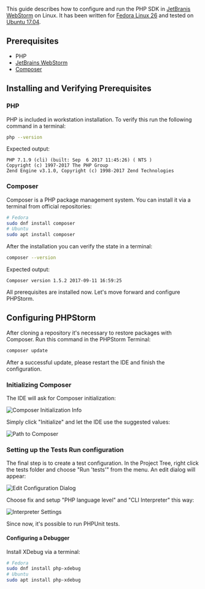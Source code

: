 This guide describes how to configure and run the PHP SDK in [JetBranis WebStorm](https://www.jetbrains.com/webstorm/) on Linux. It has been written for [Fedora Linux 26](https://getfedora.org) and tested on [Ubuntu 17.04](https://www.ubuntu.com).

## Prerequisites</summary>

- PHP
- [JetBrains WebStorm](https://www.jetbrains.com/webstorm/)
- [Composer](https://getcomposer.org)

## Installing and Verifying Prerequisites

### PHP

PHP is included in workstation installation. To verify this run the following command in a terminal:

```sh
php --version
```

Expected output:

```plain
PHP 7.1.9 (cli) (built: Sep  6 2017 11:45:26) ( NTS )
Copyright (c) 1997-2017 The PHP Group
Zend Engine v3.1.0, Copyright (c) 1998-2017 Zend Technologies
```

### Composer

Composer is a PHP package management system. You can install it via a terminal from official repositories:

```sh
# Fedora
sudo dnf install composer
# Ubuntu
sudo apt install composer
```

After the installation you can verify the state in a terminal:

```sh
composer --version
```

Expected output:

```plain
Composer version 1.5.2 2017-09-11 16:59:25
```

All prerequisites are installed now. Let's move forward and configure PHPStorm.

## Configuring PHPStorm

After cloning a repository it's necessary to restore packages with Composer. Run this command in the PHPStorm Terminal:

```sh
composer update
```

After a successful update, please restart the IDE and finish the configuration.

### Initializing Composer

The IDE will ask for Composer initialization:

![Composer Initialization Info](./img/01ComposerInitializationInfo.png)

Simply click "Initialize" and let the IDE use the suggested values:

![Path to Composer](./img/02PathToComposer.png)

### Setting up the Tests Run configuration

The final step is to create a test configuration. In the Project Tree, right click the tests folder and choose "Run 'tests'" from the menu. An edit dialog will appear:

![Edit Configuration Dialog](https://github.com/Kentico/kontent-kenico-delivery-sdk-php/blob/master/wiki/img/03EditConfigurationDialog.png)

Choose fix and setup "PHP language level" and "CLI Interpreter" this way:

![Interpreter Settings](./img/04PHPStormInterpreterSettings.png)

Since now, it's possible to run PHPUnit tests.

#### Configuring a Debugger

Install XDebug via a terminal:

```sh
# Fedora
sudo dnf install php-xdebug
# Ubuntu
sudo apt install php-xdebug
```
